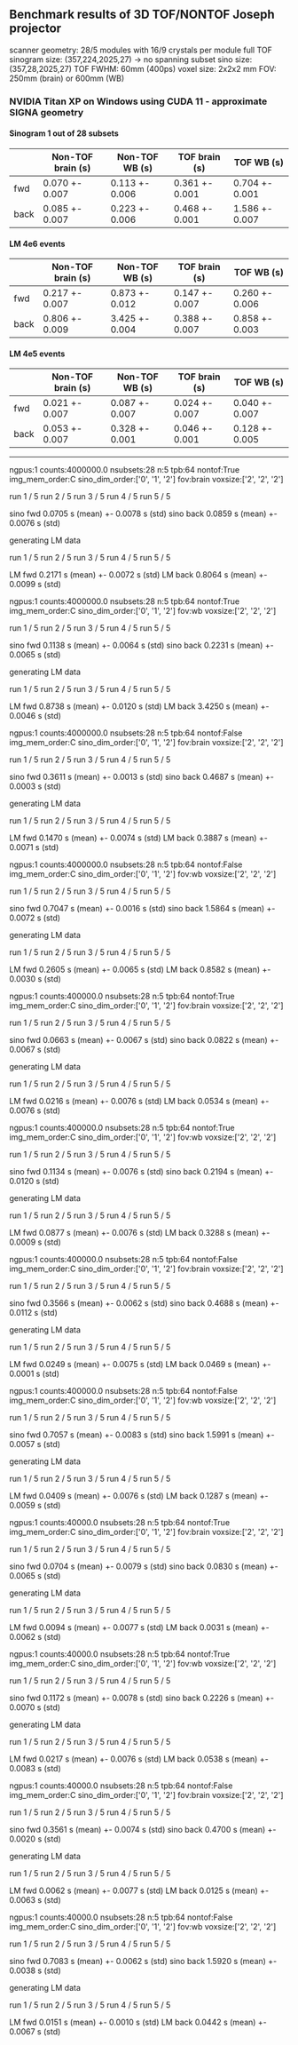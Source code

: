 ## Benchmark results of 3D TOF/NONTOF Joseph projector

scanner geometry: 28/5 modules with 16/9 crystals per module
full TOF sinogram size: (357,224,2025,27) -> no spanning
subset sino size: (357,28,2025,27)
TOF FWHM: 60mm (400ps)
voxel size: 2x2x2 mm
FOV: 250mm (brain) or 600mm (WB)


### NVIDIA Titan XP on Windows using CUDA 11 - approximate SIGNA geometry

#### Sinogram 1 out of 28 subsets

|  | Non-TOF brain (s) | Non-TOF WB (s) | TOF brain (s) | TOF WB (s) |
| -- | -- | -- | -- | -- |
| fwd   | 0.070 +-  0.007  | 0.113 +-  0.006  | 0.361 +-  0.001 | 0.704 +-  0.001 |
| back | 0.085 +-  0.007  | 0.223 +-  0.006  | 0.468 +-  0.001 | 1.586 +-  0.007 |

#### LM 4e6 events

|  | Non-TOF brain (s) | Non-TOF WB (s) | TOF brain (s) | TOF WB (s) |
| -- | -- | -- | -- | -- |
| fwd   |  0.217 +-  0.007 | 0.873 +-  0.012  | 0.147 +-  0.007  | 0.260 +-  0.006 |
| back |  0.806 +-  0.009 | 3.425 +-  0.004  | 0.388 +-  0.007  | 0.858 +-  0.003 |

#### LM 4e5 events

|  | Non-TOF brain (s) | Non-TOF WB (s) | TOF brain (s) | TOF WB (s) |
| -- | -- | -- | -- | -- |
| fwd   | 0.021 +-  0.007 | 0.087 +-  0.007 | 0.024 +-  0.007 | 0.040 +-  0.007 |
| back | 0.053 +-  0.007 | 0.328 +-  0.001 | 0.046 +-  0.001 | 0.128 +-  0.005 |

---

ngpus:1 counts:4000000.0 nsubsets:28 n:5 tpb:64 nontof:True img_mem_order:C sino_dim_order:['0', '1', '2'] fov:brain voxsize:['2', '2', '2']

run 1 / 5
run 2 / 5
run 3 / 5
run 4 / 5
run 5 / 5

sino fwd  0.0705 s (mean) +-  0.0078 s (std)
sino back 0.0859 s (mean) +-  0.0076 s (std)

generating LM data

run 1 / 5
run 2 / 5
run 3 / 5
run 4 / 5
run 5 / 5

LM fwd   0.2171 s (mean) +-  0.0072 s (std)
LM back  0.8064 s (mean) +-  0.0099 s (std)

ngpus:1 counts:4000000.0 nsubsets:28 n:5 tpb:64 nontof:True img_mem_order:C sino_dim_order:['0', '1', '2'] fov:wb voxsize:['2', '2', '2']

run 1 / 5
run 2 / 5
run 3 / 5
run 4 / 5
run 5 / 5

sino fwd  0.1138 s (mean) +-  0.0064 s (std)
sino back 0.2231 s (mean) +-  0.0065 s (std)

generating LM data

run 1 / 5
run 2 / 5
run 3 / 5
run 4 / 5
run 5 / 5

LM fwd   0.8738 s (mean) +-  0.0120 s (std)
LM back  3.4250 s (mean) +-  0.0046 s (std)

ngpus:1 counts:4000000.0 nsubsets:28 n:5 tpb:64 nontof:False img_mem_order:C sino_dim_order:['0', '1', '2'] fov:brain voxsize:['2', '2', '2']

run 1 / 5
run 2 / 5
run 3 / 5
run 4 / 5
run 5 / 5

sino fwd  0.3611 s (mean) +-  0.0013 s (std)
sino back 0.4687 s (mean) +-  0.0003 s (std)

generating LM data

run 1 / 5
run 2 / 5
run 3 / 5
run 4 / 5
run 5 / 5

LM fwd   0.1470 s (mean) +-  0.0074 s (std)
LM back  0.3887 s (mean) +-  0.0071 s (std)

ngpus:1 counts:4000000.0 nsubsets:28 n:5 tpb:64 nontof:False img_mem_order:C sino_dim_order:['0', '1', '2'] fov:wb voxsize:['2', '2', '2']

run 1 / 5
run 2 / 5
run 3 / 5
run 4 / 5
run 5 / 5

sino fwd  0.7047 s (mean) +-  0.0016 s (std)
sino back 1.5864 s (mean) +-  0.0072 s (std)

generating LM data

run 1 / 5
run 2 / 5
run 3 / 5
run 4 / 5
run 5 / 5

LM fwd   0.2605 s (mean) +-  0.0065 s (std)
LM back  0.8582 s (mean) +-  0.0030 s (std)

ngpus:1 counts:400000.0 nsubsets:28 n:5 tpb:64 nontof:True img_mem_order:C sino_dim_order:['0', '1', '2'] fov:brain voxsize:['2', '2', '2']

run 1 / 5
run 2 / 5
run 3 / 5
run 4 / 5
run 5 / 5

sino fwd  0.0663 s (mean) +-  0.0067 s (std)
sino back 0.0822 s (mean) +-  0.0067 s (std)

generating LM data

run 1 / 5
run 2 / 5
run 3 / 5
run 4 / 5
run 5 / 5

LM fwd   0.0216 s (mean) +-  0.0076 s (std)
LM back  0.0534 s (mean) +-  0.0076 s (std)

ngpus:1 counts:400000.0 nsubsets:28 n:5 tpb:64 nontof:True img_mem_order:C sino_dim_order:['0', '1', '2'] fov:wb voxsize:['2', '2', '2']

run 1 / 5
run 2 / 5
run 3 / 5
run 4 / 5
run 5 / 5

sino fwd  0.1134 s (mean) +-  0.0076 s (std)
sino back 0.2194 s (mean) +-  0.0120 s (std)

generating LM data

run 1 / 5
run 2 / 5
run 3 / 5
run 4 / 5
run 5 / 5

LM fwd   0.0877 s (mean) +-  0.0076 s (std)
LM back  0.3288 s (mean) +-  0.0009 s (std)

ngpus:1 counts:400000.0 nsubsets:28 n:5 tpb:64 nontof:False img_mem_order:C sino_dim_order:['0', '1', '2'] fov:brain voxsize:['2', '2', '2']

run 1 / 5
run 2 / 5
run 3 / 5
run 4 / 5
run 5 / 5

sino fwd  0.3566 s (mean) +-  0.0062 s (std)
sino back 0.4688 s (mean) +-  0.0112 s (std)

generating LM data

run 1 / 5
run 2 / 5
run 3 / 5
run 4 / 5
run 5 / 5

LM fwd   0.0249 s (mean) +-  0.0075 s (std)
LM back  0.0469 s (mean) +-  0.0001 s (std)

ngpus:1 counts:400000.0 nsubsets:28 n:5 tpb:64 nontof:False img_mem_order:C sino_dim_order:['0', '1', '2'] fov:wb voxsize:['2', '2', '2']

run 1 / 5
run 2 / 5
run 3 / 5
run 4 / 5
run 5 / 5

sino fwd  0.7057 s (mean) +-  0.0083 s (std)
sino back 1.5991 s (mean) +-  0.0057 s (std)

generating LM data

run 1 / 5
run 2 / 5
run 3 / 5
run 4 / 5
run 5 / 5

LM fwd   0.0409 s (mean) +-  0.0076 s (std)
LM back  0.1287 s (mean) +-  0.0059 s (std)

ngpus:1 counts:40000.0 nsubsets:28 n:5 tpb:64 nontof:True img_mem_order:C sino_dim_order:['0', '1', '2'] fov:brain voxsize:['2', '2', '2']

run 1 / 5
run 2 / 5
run 3 / 5
run 4 / 5
run 5 / 5

sino fwd  0.0704 s (mean) +-  0.0079 s (std)
sino back 0.0830 s (mean) +-  0.0065 s (std)

generating LM data

run 1 / 5
run 2 / 5
run 3 / 5
run 4 / 5
run 5 / 5

LM fwd   0.0094 s (mean) +-  0.0077 s (std)
LM back  0.0031 s (mean) +-  0.0062 s (std)

ngpus:1 counts:40000.0 nsubsets:28 n:5 tpb:64 nontof:True img_mem_order:C sino_dim_order:['0', '1', '2'] fov:wb voxsize:['2', '2', '2']

run 1 / 5
run 2 / 5
run 3 / 5
run 4 / 5
run 5 / 5

sino fwd  0.1172 s (mean) +-  0.0078 s (std)
sino back 0.2226 s (mean) +-  0.0070 s (std)

generating LM data

run 1 / 5
run 2 / 5
run 3 / 5
run 4 / 5
run 5 / 5

LM fwd   0.0217 s (mean) +-  0.0076 s (std)
LM back  0.0538 s (mean) +-  0.0083 s (std)

ngpus:1 counts:40000.0 nsubsets:28 n:5 tpb:64 nontof:False img_mem_order:C sino_dim_order:['0', '1', '2'] fov:brain voxsize:['2', '2', '2']

run 1 / 5
run 2 / 5
run 3 / 5
run 4 / 5
run 5 / 5

sino fwd  0.3561 s (mean) +-  0.0074 s (std)
sino back 0.4700 s (mean) +-  0.0020 s (std)

generating LM data

run 1 / 5
run 2 / 5
run 3 / 5
run 4 / 5
run 5 / 5

LM fwd   0.0062 s (mean) +-  0.0077 s (std)
LM back  0.0125 s (mean) +-  0.0063 s (std)

ngpus:1 counts:40000.0 nsubsets:28 n:5 tpb:64 nontof:False img_mem_order:C sino_dim_order:['0', '1', '2'] fov:wb voxsize:['2', '2', '2']

run 1 / 5
run 2 / 5
run 3 / 5
run 4 / 5
run 5 / 5

sino fwd  0.7083 s (mean) +-  0.0062 s (std)
sino back 1.5920 s (mean) +-  0.0038 s (std)

generating LM data

run 1 / 5
run 2 / 5
run 3 / 5
run 4 / 5
run 5 / 5

LM fwd   0.0151 s (mean) +-  0.0010 s (std)
LM back  0.0442 s (mean) +-  0.0067 s (std)

